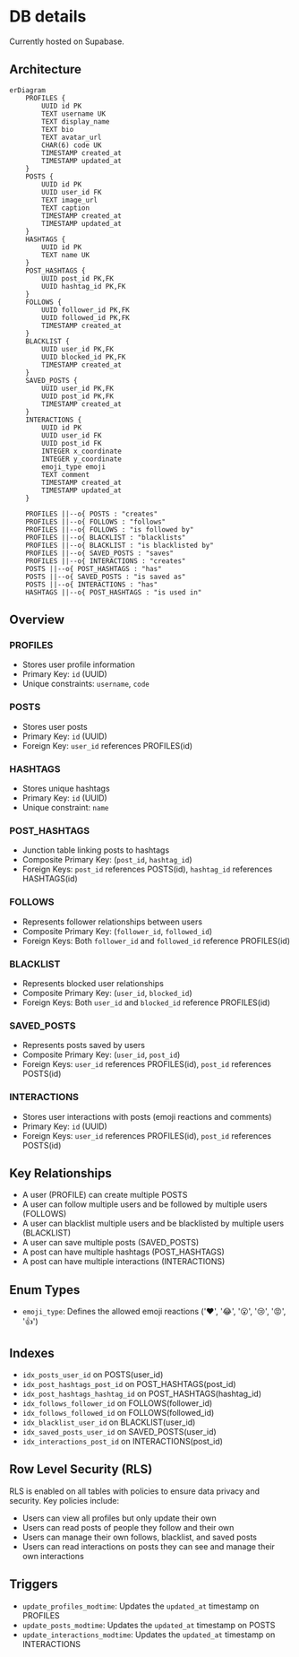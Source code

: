# DB details 

Currently hosted on Supabase.

## Architecture 

```mermaid
erDiagram
    PROFILES {
        UUID id PK
        TEXT username UK
        TEXT display_name
        TEXT bio
        TEXT avatar_url
        CHAR(6) code UK
        TIMESTAMP created_at
        TIMESTAMP updated_at
    }
    POSTS {
        UUID id PK
        UUID user_id FK
        TEXT image_url
        TEXT caption
        TIMESTAMP created_at
        TIMESTAMP updated_at
    }
    HASHTAGS {
        UUID id PK
        TEXT name UK
    }
    POST_HASHTAGS {
        UUID post_id PK,FK
        UUID hashtag_id PK,FK
    }
    FOLLOWS {
        UUID follower_id PK,FK
        UUID followed_id PK,FK
        TIMESTAMP created_at
    }
    BLACKLIST {
        UUID user_id PK,FK
        UUID blocked_id PK,FK
        TIMESTAMP created_at
    }
    SAVED_POSTS {
        UUID user_id PK,FK
        UUID post_id PK,FK
        TIMESTAMP created_at
    }
    INTERACTIONS {
        UUID id PK
        UUID user_id FK
        UUID post_id FK
        INTEGER x_coordinate
        INTEGER y_coordinate
        emoji_type emoji
        TEXT comment
        TIMESTAMP created_at
        TIMESTAMP updated_at
    }

    PROFILES ||--o{ POSTS : "creates"
    PROFILES ||--o{ FOLLOWS : "follows"
    PROFILES ||--o{ FOLLOWS : "is followed by"
    PROFILES ||--o{ BLACKLIST : "blacklists"
    PROFILES ||--o{ BLACKLIST : "is blacklisted by"
    PROFILES ||--o{ SAVED_POSTS : "saves"
    PROFILES ||--o{ INTERACTIONS : "creates"
    POSTS ||--o{ POST_HASHTAGS : "has"
    POSTS ||--o{ SAVED_POSTS : "is saved as"
    POSTS ||--o{ INTERACTIONS : "has"
    HASHTAGS ||--o{ POST_HASHTAGS : "is used in"
```

## Overview

### PROFILES
* Stores user profile information
* Primary Key: `id` (UUID)
* Unique constraints: `username`, `code`

### POSTS
* Stores user posts
* Primary Key: `id` (UUID)
* Foreign Key: `user_id` references PROFILES(id)

### HASHTAGS
* Stores unique hashtags
* Primary Key: `id` (UUID)
* Unique constraint: `name`

### POST_HASHTAGS
* Junction table linking posts to hashtags
* Composite Primary Key: (`post_id`, `hashtag_id`)
* Foreign Keys: `post_id` references POSTS(id), `hashtag_id` references HASHTAGS(id)

### FOLLOWS
* Represents follower relationships between users
* Composite Primary Key: (`follower_id`, `followed_id`)
* Foreign Keys: Both `follower_id` and `followed_id` reference PROFILES(id)

### BLACKLIST
* Represents blocked user relationships
* Composite Primary Key: (`user_id`, `blocked_id`)
* Foreign Keys: Both `user_id` and `blocked_id` reference PROFILES(id)

### SAVED_POSTS
* Represents posts saved by users
* Composite Primary Key: (`user_id`, `post_id`)
* Foreign Keys: `user_id` references PROFILES(id), `post_id` references POSTS(id)

### INTERACTIONS
* Stores user interactions with posts (emoji reactions and comments)
* Primary Key: `id` (UUID)
* Foreign Keys: `user_id` references PROFILES(id), `post_id` references POSTS(id)

## Key Relationships
* A user (PROFILE) can create multiple POSTS
* A user can follow multiple users and be followed by multiple users (FOLLOWS)
* A user can blacklist multiple users and be blacklisted by multiple users (BLACKLIST)
* A user can save multiple posts (SAVED_POSTS)
* A post can have multiple hashtags (POST_HASHTAGS)
* A post can have multiple interactions (INTERACTIONS)

## Enum Types
* `emoji_type`: Defines the allowed emoji reactions ('❤️', '😂', '😮', '😢', '😡', '👍')

## Indexes
* `idx_posts_user_id` on POSTS(user_id)
* `idx_post_hashtags_post_id` on POST_HASHTAGS(post_id)
* `idx_post_hashtags_hashtag_id` on POST_HASHTAGS(hashtag_id)
* `idx_follows_follower_id` on FOLLOWS(follower_id)
* `idx_follows_followed_id` on FOLLOWS(followed_id)
* `idx_blacklist_user_id` on BLACKLIST(user_id)
* `idx_saved_posts_user_id` on SAVED_POSTS(user_id)
* `idx_interactions_post_id` on INTERACTIONS(post_id)

## Row Level Security (RLS)
RLS is enabled on all tables with policies to ensure data privacy and security. Key policies include:
* Users can view all profiles but only update their own
* Users can read posts of people they follow and their own
* Users can manage their own follows, blacklist, and saved posts
* Users can read interactions on posts they can see and manage their own interactions

## Triggers
* `update_profiles_modtime`: Updates the `updated_at` timestamp on PROFILES
* `update_posts_modtime`: Updates the `updated_at` timestamp on POSTS
* `update_interactions_modtime`: Updates the `updated_at` timestamp on INTERACTIONS
